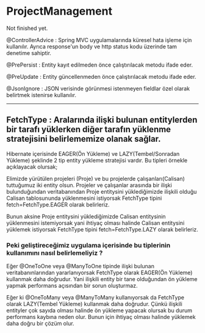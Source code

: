 # ProjectManagement


Not finished yet.


@ControllerAdvice : Spring MVC uygulamalarında küresel hata işleme için kullanılır. Ayrıca response'un body ve http status kodu üzerinde tam denetime sahiptir.

@PrePersist : Entity kayıt edilmeden önce çalıştırılacak metodu ifade eder.

@PreUpdate : Entity güncellenmeden önce çalıştırılacak metodu ifade eder.

@JsonIgnore : JSON verisinde görünmesi istenmeyen fieldlar özel olarak belirtmek istenirse kullanılır.


------------------ 

## FetchType : Aralarında ilişki bulunan entitylerden bir tarafı yüklerken diğer tarafın yüklenme stratejisini belirlememize olanak sağlar.

Hibernate içerisinde EAGER(Ön Yükleme) ve LAZY(Tembel/Sonradan Yükleme) şeklinde 2 tip entity yükleme stratejisi vardır. Bu tipleri örnekle açıklayacak olursak;

Elimizde yürütülen projeleri (Proje) ve bu projelerde çalışanları(Calisan) tuttuğumuz iki entity olsun. Projeler ve çalışanlar arasında bir ilişki bulunduğundan veritabanından Proje entitysini yüklediğimizde ilişkili olduğu Calisan tablosununda yüklenmesini istiyorsak FetchType tipini fetch=FetchType.EAGER olarak belirleriz.

Bunun aksine Proje entitysini yüklediğimizde Calisan entitysinin yüklenmesini istemiyorsak yani ihtiyaç olması halinde Calisan entitysini yüklemek istiyorsak FetchType tipini fetch=FetchType.LAZY olarak belirleriz. 


### Peki geliştireceğimiz uygulama içerisinde bu tiplerinin kullanımını nasıl belirlemeliyiz ?

Eğer @OneToOne veya @ManyToOne tipinde ilişki bulunan veritabanınlarından yararlanıyorsak FetchType olarak EAGER(Ön Yükleme) kullanmak daha doğrudur. Yani ilişkili entity bir tane olduğundan ön yükleme yapmak performans açısından bir sorun oluşturmaz.

Eğer ki  @OneToMany veya  @ManyToMany kullanıyorsak da FetchType olarak LAZY(Tembel Yükleme) kullanmak daha doğrudur. Çünkü ilişkili entityler çok sayıda olması halinde ön yükleme yapacak olursak bu durum performans kaybına neden olur. Bunun için ihtiyaç olması halinde yüklemek daha doğru bir çözüm olur.
